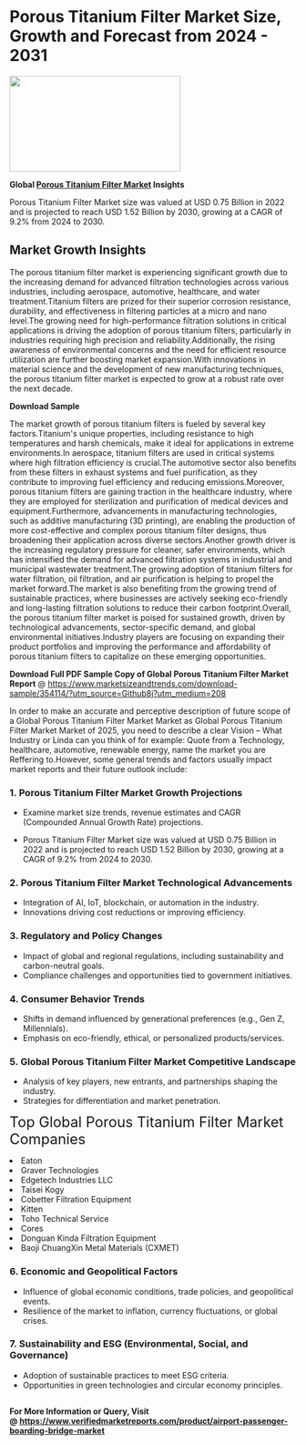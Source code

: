 <H1>Porous Titanium Filter Market Size, Growth and Forecast from 2024 - 2031</H1><img class="aligncenter size-medium wp-image-584254" src="https://thirdeyenews.in/wp-content/uploads/2024/09/Global-Market-Research-300x168.jpeg" alt="" width="300" height="168" /><p><strong>Global&nbsp;<a href="https://www.marketsizeandtrends.com/download-sample/354114/?utm_source=Github8j?utm_medium=208">Porous Titanium Filter Market</a> Insights</strong></p><p>Porous Titanium Filter Market size was valued at USD 0.75 Billion in 2022 and is projected to reach USD 1.52 Billion by 2030, growing at a CAGR of 9.2% from 2024 to 2030.</p><p><h2>Market Growth Insights</h2> <p>The porous titanium filter market is experiencing significant growth due to the increasing demand for advanced filtration technologies across various industries, including aerospace, automotive, healthcare, and water treatment.Titanium filters are prized for their superior corrosion resistance, durability, and effectiveness in filtering particles at a micro and nano level.The growing need for high-performance filtration solutions in critical applications is driving the adoption of porous titanium filters, particularly in industries requiring high precision and reliability.Additionally, the rising awareness of environmental concerns and the need for efficient resource utilization are further boosting market expansion.With innovations in material science and the development of new manufacturing techniques, the porous titanium filter market is expected to grow at a robust rate over the next decade.</p> <p><strong>Download Sample</strong></p> <p>The market growth of porous titanium filters is fueled by several key factors.Titanium's unique properties, including resistance to high temperatures and harsh chemicals, make it ideal for applications in extreme environments.In aerospace, titanium filters are used in critical systems where high filtration efficiency is crucial.The automotive sector also benefits from these filters in exhaust systems and fuel purification, as they contribute to improving fuel efficiency and reducing emissions.Moreover, porous titanium filters are gaining traction in the healthcare industry, where they are employed for sterilization and purification of medical devices and equipment.Furthermore, advancements in manufacturing technologies, such as additive manufacturing (3D printing), are enabling the production of more cost-effective and complex porous titanium filter designs, thus broadening their application across diverse sectors.Another growth driver is the increasing regulatory pressure for cleaner, safer environments, which has intensified the demand for advanced filtration systems in industrial and municipal wastewater treatment.The growing adoption of titanium filters for water filtration, oil filtration, and air purification is helping to propel the market forward.The market is also benefiting from the growing trend of sustainable practices, where businesses are actively seeking eco-friendly and long-lasting filtration solutions to reduce their carbon footprint.Overall, the porous titanium filter market is poised for sustained growth, driven by technological advancements, sector-specific demand, and global environmental initiatives.Industry players are focusing on expanding their product portfolios and improving the performance and affordability of porous titanium filters to capitalize on these emerging opportunities.<p><span class=""><strong>Download Full PDF Sample Copy of Global Porous Titanium Filter Market Report</strong> @ <a href="https://www.marketsizeandtrends.com/download-sample/354114/?utm_source=Github8j?utm_medium=208" target="_blank">https://www.marketsizeandtrends.com/download-sample/354114/?utm_source=Github8j?utm_medium=208</a></span></p><p>In order to make an accurate and perceptive description of future scope of a Global&nbsp;Porous Titanium Filter Market Market as Global&nbsp;Porous Titanium Filter Market Market of 2025, you need to describe a clear Vision &ndash; What Industry or Linda can you think of for example: Quote from a Technology, healthcare, automotive, renewable energy, name the market you are Reffering to.However, some general trends and factors usually impact market reports and their future outlook include:</p><h3>1.&nbsp;<strong>Porous Titanium Filter Market Growth Projections</strong></h3><ul><li>Examine market size trends, revenue estimates and CAGR (Compounded Annual Growth Rate) projections.</li><li><p>Porous Titanium Filter Market size was valued at USD 0.75 Billion in 2022 and is projected to reach USD 1.52 Billion by 2030, growing at a CAGR of 9.2% from 2024 to 2030.</p></li></ul><h3>2.&nbsp;<strong>Porous Titanium Filter Market Technological Advancements</strong></h3><ul><li>Integration of AI, IoT, blockchain, or automation in the industry.</li><li>Innovations driving cost reductions or improving efficiency.</li></ul><h3>3.&nbsp;<strong>Regulatory and Policy Changes</strong></h3><ul><li>Impact of global and regional regulations, including sustainability and carbon-neutral goals.</li><li>Compliance challenges and opportunities tied to government initiatives.</li></ul><h3>4.&nbsp;<strong>Consumer Behavior Trends</strong></h3><ul><li>Shifts in demand influenced by generational preferences (e.g., Gen Z, Millennials).</li><li>Emphasis on eco-friendly, ethical, or personalized products/services.</li></ul><h3>5.&nbsp;<strong>Global Porous Titanium Filter Market Competitive Landscape</strong></h3><ul><li>Analysis of key players, new entrants, and partnerships shaping the industry.</li><li>Strategies for differentiation and market penetration.</li></ul><p data-pm-slice="1 1 []"><span style="color: inherit; font-family: inherit; font-size: 25px;">Top Global Porous Titanium Filter Market Companies</span></p><div class="" data-test-id=""><p><li>Eaton</li><li> Graver Technologies</li><li> Edgetech Industries LLC</li><li> Taisei Kogy</li><li> Cobetter Filtration Equipment</li><li> Kitten</li><li> Toho Technical Service</li><li> Cores</li><li> Donguan Kinda Filtration Equipment</li><li> Baoji ChuangXin Metal Materials (CXMET)</li></p></div><h3>6.&nbsp;<strong>Economic and Geopolitical Factors</strong></h3><ul><li>Influence of global economic conditions, trade policies, and geopolitical events.</li><li>Resilience of the market to inflation, currency fluctuations, or global crises.</li></ul><h3>7.&nbsp;<strong>Sustainability and ESG (Environmental, Social, and Governance)</strong></h3><ul><li>Adoption of sustainable practices to meet ESG criteria.</li><li>Opportunities in green technologies and circular economy principles.</li></ul><h2><strong style="font-size: 14px;">For More Information or Query, Visit @&nbsp;</strong><a style="background-color: #ffffff; font-size: 14px;" href="https://www.marketsizeandtrends.com/report/porous-titanium-filter-market/" target="_blank">https://www.verifiedmarketreports.com/product/airport-passenger-boarding-bridge-market</a></h2>